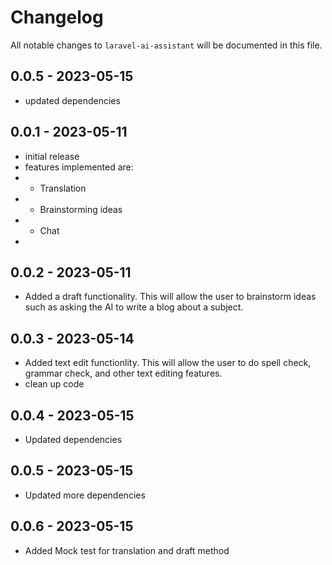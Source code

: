 # Changelog

All notable changes to `laravel-ai-assistant` will be documented in this file.

## 0.0.5 - 2023-05-15

- updated dependencies

## 0.0.1 - 2023-05-11

- initial release
- features implemented are:
- - Translation
- - Brainstorming ideas
- - Chat
- 

## 0.0.2 - 2023-05-11

- Added a draft functionality. This will allow the user to brainstorm ideas such as asking the AI to write a blog about a subject.

## 0.0.3 - 2023-05-14

- Added text edit functionlity. This will allow the user to do spell check, grammar check, and other text editing features.
- clean up code

## 0.0.4 - 2023-05-15

- Updated dependencies

## 0.0.5 - 2023-05-15

- Updated more dependencies

## 0.0.6 - 2023-05-15

- Added Mock test for translation and draft method
